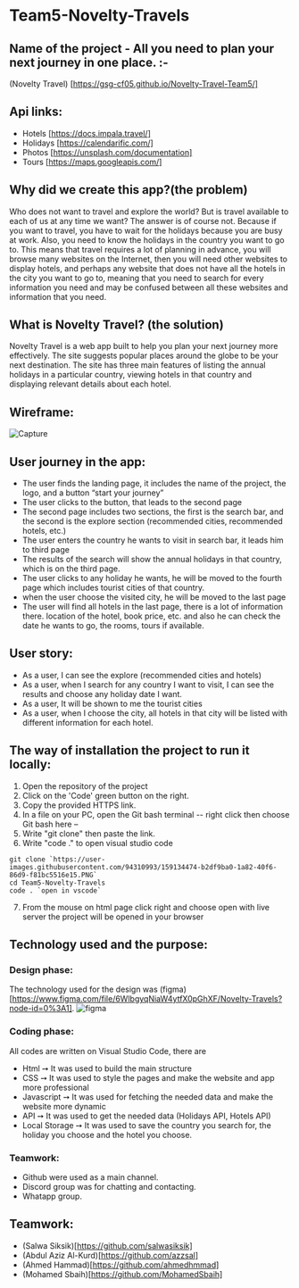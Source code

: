 # Team5-Novelty-Travels

## Name of the project - All you need to plan your next journey in one place. :-

(Novelty Travel) [https://gsg-cf05.github.io/Novelty-Travel-Team5/]

## Api links:

- Hotels [https://docs.impala.travel/]
- Holidays [https://calendarific.com/]
- Photos [https://unsplash.com/documentation]
- Tours [https://maps.googleapis.com/]

## Why did we create this app?(the problem)

Who does not want to travel and explore the world? But is travel available to each of us at any time we want? The answer is of course not. Because if you want to travel, you have to wait for the holidays because you are busy at work. Also, you need to know the holidays in the country you want to go to. This means that travel requires a lot of planning in advance, you will browse many websites on the Internet, then you will need other websites to display hotels, and perhaps any website that does not have all the hotels in the city you want to go to, meaning that you need to search for every information you need and may be confused between all these websites and information that you need.

## What is Novelty Travel? (the solution)

Novelty Travel is a web app built to help you plan your next journey more effectively. The site suggests popular places around the globe to be your next destination. The site has three main features of listing the annual holidays in a particular country, viewing hotels in that country and displaying relevant details about each hotel.

## Wireframe:

![Capture](https://user-images.githubusercontent.com/94310993/159134474-b2df9ba0-1a82-40f6-86d9-f81bc5516e15.PNG)

## User journey in the app:

- The user finds the landing page, it includes the name of the project, the logo, and a button “start your journey”
- The user clicks to the button, that leads to the second page
- The second page includes two sections, the first is the search bar, and the second is the explore section (recommended cities, recommended hotels, etc.)
- The user enters the country he wants to visit in search bar, it leads him to third page
- The results of the search will show the annual holidays in that country, which is on the third page.
- The user clicks to any holiday he wants, he will be moved to the fourth page which includes tourist cities of that country.
- when the user choose the visited city, he will be moved to the last page
- The user will find all hotels in the last page, there is a lot of information there. location of the hotel, book price, etc. and also he can check the date he wants to go, the rooms, tours if available.

## User story:

- As a user, I can see the explore (recommended cities and hotels)
- As a user, when I search for any country I want to visit, I can see the results and choose any holiday date I want.
- As a user, It will be shown to me the tourist cities
- As a user, when I choose the city, all hotels in that city will be listed with different information for each hotel.

## The way of installation the project to run it locally:

1. Open the repository of the project
2. Click on the 'Code' green button on the right.
3. Copy the provided HTTPS link.
4. In a file on your PC, open the Git bash terminal -- right click then choose Git bash here –
5. Write "git clone" then paste the link.
6. Write "code ." to open visual studio code

```shell
git clone `https://user-images.githubusercontent.com/94310993/159134474-b2df9ba0-1a82-40f6-86d9-f81bc5516e15.PNG`
cd Team5-Novelty-Travels
code . `open in vscode`
```

7. From the mouse on html page click right and choose open with live server
   the project will be opened in your browser

## Technology used and the purpose:

### Design phase:

The technology used for the design was (figma)[https://www.figma.com/file/6WlbgyqNiaW4ytfX0pGhXF/Novelty-Travels?node-id=0%3A1].
![figma](https://user-images.githubusercontent.com/94310993/159134155-9e73be26-ed59-4c06-abaa-bb19d3b0211a.PNG)

### Coding phase:

All codes are written on Visual Studio Code, there are

- Html ➙ It was used to build the main structure
- CSS ➙ It was used to style the pages and make the website and app more professional
- Javascript ➙ It was used for fetching the needed data and make the website more dynamic
- API ➙ It was used to get the needed data (Holidays API, Hotels API)
- Local Storage ➙ It was used to save the country you search for, the holiday you choose and the hotel you choose.

### Teamwork:

- Github were used as a main channel.
- Discord group was for chatting and contacting.
- Whatapp group.

## Teamwork:

- (Salwa Siksik)[https://github.com/salwasiksik]
- (Abdul Aziz Al-Kurd)[https://github.com/azzsal]
- (Ahmed Hammad)[https://github.com/ahmedhmmad]
- (Mohamed Sbaih)[https://github.com/MohamedSbaih]
